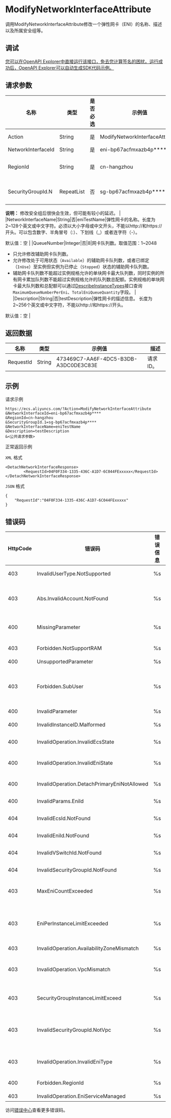 # ModifyNetworkInterfaceAttribute

调用ModifyNetworkInterfaceAttribute修改一个弹性网卡（ENI）的名称、描述以及所属安全组等。

## 调试

[您可以在OpenAPI Explorer中直接运行该接口，免去您计算签名的困扰。运行成功后，OpenAPI Explorer可以自动生成SDK代码示例。](https://api.aliyun.com/#product=Ecs&api=ModifyNetworkInterfaceAttribute&type=RPC&version=2014-05-26)

## 请求参数

|名称|类型|是否必选|示例值|描述|
|--|--|----|---|--|
|Action|String|是|ModifyNetworkInterfaceAttribute|系统规定参数。取值：ModifyNetworkInterfaceAttribute |
|NetworkInterfaceId|String|是|eni-bp67acfmxazb4p\*\*\*\*|弹性网卡ID。 |
|RegionId|String|是|cn-hangzhou|弹性网卡所在地域ID。您可以调用[DescribeRegions](~~25609~~)查看最新的阿里云地域列表。 |
|SecurityGroupId.N|RepeatList|否|sg-bp67acfmxazb4p\*\*\*\*|SecurityGroupId列表，弹性网卡最终加入的安全组，并会移出已有的安全组。N的取值范围为1-5。

 **说明：** 修改安全组后很快会生效，但可能有较小的延迟。 |
|NetworkInterfaceName|String|否|eniTestName|弹性网卡的名称。长度为2~128个英文或中文字符。必须以大小字母或中文开头，不能以http://和https://开头。可以包含数字、半角冒号（:）、下划线（\_）或者连字符（-）。

 默认值：空 |
|QueueNumber|Integer|否|8|网卡队列数。取值范围：1~2048

 -   只允许修改辅助网卡队列数。
-   允许修改处于可用状态（`Available`）的辅助网卡队列数，或者已绑定（`InUse`）至实例但实例为已停止（`Stopped`）状态的辅助网卡队列数。
-   辅助网卡队列数不能超过实例规格允许的单块网卡最大队列数，同时实例的所有网卡累加队列数不能超过实例规格允许的队列数总配额。实例规格的单块网卡最大队列数和总配额可以通过[DescribeInstanceTypes](~~25620~~)接口查询`MaximumQueueNumberPerEni`、`TotalEniQueueQuantity`字段。 |
|Description|String|否|testDescription|弹性网卡的描述信息。 长度为2~256个英文或中文字符，不能以http://和https://开头。

 默认值：空 |

## 返回数据

|名称|类型|示例值|描述|
|--|--|---|--|
|RequestId|String|473469C7-AA6F-4DC5-B3DB-A3DC0DE3C83E|请求ID。 |

## 示例

请求示例

```
https://ecs.aliyuncs.com/?Action=ModifyNetworkInterfaceAttribute
&NetworkInterfaceId=eni-bp67acfmxazb4p****
&RegionId=cn-hangzhou
&SecurityGroupId.1=sg-bp67acfmxazb4p****
&NetworkInterfaceName=eniTestName
&Description=testDescription
&<公共请求参数>
```

正常返回示例

`XML` 格式

```
<DetachNetworkInterfaceResponse>
        <RequestId>04F0F334-1335-436C-A1D7-6C044FExxxxx</RequestId>
</DetachNetworkInterfaceResponse>
```

`JSON` 格式

```
{
	"RequestId":"04F0F334-1335-436C-A1D7-6C044FExxxxx"
}
```

## 错误码

|HttpCode|错误码|错误信息|描述|
|--------|---|----|--|
|403|InvalidUserType.NotSupported|%s|您当前的账号不支持此操作。|
|403|Abs.InvalidAccount.NotFound|%s|您的阿里云账号不存在，或者您的AccessKey已经过期。|
|400|MissingParameter|%s|缺失参数，请检查参数是否完整。|
|403|Forbidden.NotSupportRAM|%s|暂不支持RAM用户执行该操作。|
|400|UnsupportedParameter|%s|不支持参数。|
|403|Forbidden.SubUser|%s|您的账号没有操作此资源的权限，请向主账号申请相关的权限。|
|400|InvalidParameter|%s|无效的参数。|
|400|InvalidInstanceID.Malformed|%s|参数InstanceId格式错误。|
|400|InvalidOperation.InvalidEcsState|%s|实例当前的状态不支持此操作。|
|400|InvalidOperation.InvalidEniState|%s|弹性网卡当前的状态不支持此操作。|
|400|InvalidOperation.DetachPrimaryEniNotAllowed|%s|不允许解绑实例的主网卡。|
|400|InvalidParams.EniId|%s|指定的参数EniId无效。|
|404|InvalidEcsId.NotFound|%s|指定的实例ID不存在。|
|404|InvalidEniId.NotFound|%s|指定的弹性网卡ID不存在。|
|404|InvalidVSwitchId.NotFound|%s|指定的交换机不存在。|
|404|InvalidSecurityGroupId.NotFound|%s|指定的安全组ID不存在。|
|403|MaxEniCountExceeded|%s|已超过可以操作的最大弹性网卡数。|
|403|EniPerInstanceLimitExceeded|%s|实例绑定的弹性网卡数量已经达到了最大限度，不能在为实例绑定弹性网卡。|
|403|InvalidOperation.AvailabilityZoneMismatch|%s|该操作无效。|
|403|InvalidOperation.VpcMismatch|%s|您的操作无效，请确认该操作中的VPC与其它参数是否匹配。|
|403|SecurityGroupInstanceLimitExceed|%s|该安全组内已有的实例数量已达到最大限制。|
|403|InvalidSecurityGroupId.NotVpc|%s|参数SecurityGroupId无效，该安全组的网络类型不是专有网络。|
|403|InvalidOperation.InvalidEniType|%s|当前弹性网卡的类型不支持此操作。|
|400|Forbidden.RegionId|%s|当前地域暂时没有提供该服务。|
|403|InvalidOperation.EniServiceManaged|%s|操作无效。|

访问[错误中心](https://error-center.aliyun.com/status/product/Ecs)查看更多错误码。

